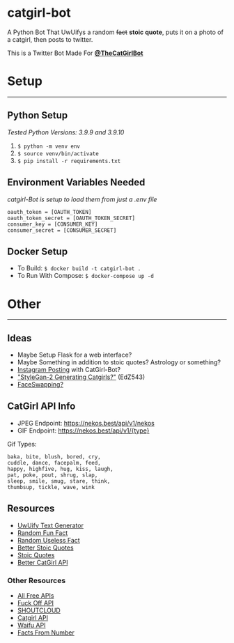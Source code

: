 # catgirl-bot
A Python Bot That UwUifys a random ~~fact~~ **stoic quote**, puts it on a photo of a catgirl, then posts to twitter.

This is a Twitter Bot Made For **[@TheCatGirlBot](https://twitter.com/TheCatGirlBot)**

# Setup
-------------------------------

## Python Setup

*Tested Python Versions: 3.9.9 and 3.9.10*

1. ```$ python -m venv env```
2. ```$ source venv/bin/activate```
3. ```$ pip install -r requirements.txt```

## Environment Variables Needed

*catgirl-Bot is setup to load them from just a .env file*

~~~
oauth_token = [OAUTH_TOKEN]
oauth_token_secret = [OAUTH_TOKEN_SECRET]
consumer_key = [CONSUMER_KEY]
consumer_secret = [CONSUMER_SECRET]
~~~

## Docker Setup

- To Build: ```$ docker build -t catgirl-bot .```
- To Run With Compose: ```$ docker-compose up -d```


# Other
-------------------------------
## Ideas

- Maybe Setup Flask for a web interface? 
- Maybe Something in addition to stoic quotes? Astrology or something?
- [Instagram Posting](https://www.geeksforgeeks.org/post-a-picture-automatically-on-instagram-using-python/) with CatGirl-Bot?
- ["StyleGan-2 Generating Catgirls?"](https://github.com/EdZ543/This-Catgirl-Does-Not-Exist) (EdZ543)
- [FaceSwapping?](https://github.com/shaoanlu/faceswap-GAN)

## CatGirl API Info

- JPEG Endpoint: https://nekos.best/api/v1/nekos
- GIF Endpoint: https://nekos.best/api/v1/{type}

Gif Types:
```
baka, bite, blush, bored, cry,
cuddle, dance, facepalm, feed,
happy, highfive, hug, kiss, laugh,
pat, poke, pout, shrug, slap,
sleep, smile, smug, stare, think,
thumbsup, tickle, wave, wink
```

## Resources

- [UwUify Text Generator](https://github.com/StarrFox/uwuify)
- [Random Fun Fact](https://asli-fun-fact-api.herokuapp.com/)
- [Random Useless Fact](https://uselessfacts.jsph.pl/)
- [Better Stoic Quotes](https://stoic-server.herokuapp.com/random)
- [Stoic Quotes](https://github.com/tlcheah2/stoic-quote-lambda-public-api)
- [Better CatGirl API](https://docs.nekos.best/)


### Other Resources

- [All Free APIs](https://github.com/public-apis/public-apis)
- [Fuck Off API](https://www.foaas.com/)
- [SHOUTCLOUD](http://shoutcloud.io/)
- [Catgirl API](https://www.nekos.fun/apidoc.html)
- [Waifu API](https://waifu.im/docs/)
- [Facts From Number](http://numbersapi.com/#42)
